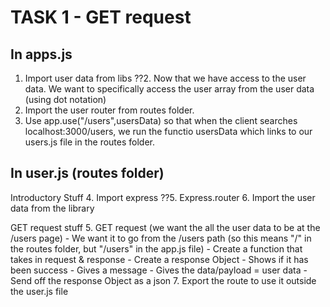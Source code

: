 # TASK 1 - GET request
## In apps.js
1. Import user data from libs
??2. Now that we have access to the user data. We want to specifically access the user array from the user data (using dot notation)
3. Import the user router from routes folder.
4. Use app.use("/users",usersData) so that when the client searches localhost:3000/users, we run the functio usersData which links to our users.js file in the routes folder.

## In user.js (routes folder)
Introductory Stuff
4. Import express
??5. Express.router
6. Import the user data from the library

GET request stuff
5. GET request (we want the all the user data to be at the /users page)
    - We want it to go from the /users path (so this means "/" in the routes folder, but "/users" in the app.js file)
    - Create a function that takes in request & response
    - Create a response Object
        - Shows if it has been success
        - Gives a message
        - Gives the data/payload = user data
    - Send off the response Object as a json
7. Export the route to use it outside the user.js file
